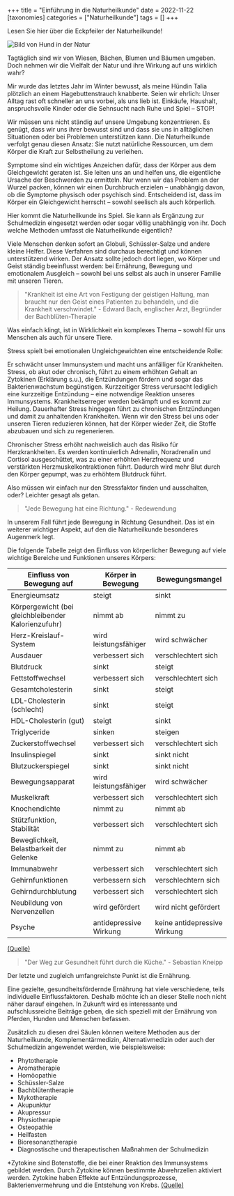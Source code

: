 +++
title = "Einführung in die Naturheilkunde"
date = 2022-11-22
[taxonomies]
categories = ["Naturheilkunde"]
tags = []
+++

Lesen Sie hier über die Eckpfeiler der Naturheilkunde!
<!-- more -->

<img src="https://www.tierheilpraxis-jessican.de/img/blog/einfuehrung_naturheilkunde.jpg" alt="Bild von Hund in der Natur" style="max-width: 100%;align:center"/>

Tagtäglich sind wir von Wiesen, Bächen, Blumen und Bäumen umgeben. Doch nehmen wir die Vielfalt der Natur und ihre Wirkung auf uns wirklich wahr?

Mir wurde das letztes Jahr im Winter bewusst, als meine Hündin Talia plötzlich an einem Hagebuttenstrauch knabberte. Seien wir ehrlich: Unser Alltag rast oft schneller an uns vorbei, als uns lieb ist. Einkäufe, Haushalt, anspruchsvolle Kinder oder die Sehnsucht nach Ruhe und Spiel – STOP!

Wir müssen uns nicht ständig auf unsere Umgebung konzentrieren. Es genügt, dass wir uns ihrer bewusst sind und dass sie uns in alltäglichen Situationen oder bei Problemen unterstützen kann. Die Naturheilkunde verfolgt genau diesen Ansatz: Sie nutzt natürliche Ressourcen, um dem Körper die Kraft zur Selbstheilung zu verleihen.

Symptome sind ein wichtiges Anzeichen dafür, dass der Körper aus dem Gleichgewicht geraten ist. Sie leiten uns an und helfen uns, die eigentliche Ursache der Beschwerden zu ermitteln. Nur wenn wir das Problem an der Wurzel packen, können wir einen Durchbruch erzielen – unabhängig davon, ob die Symptome physisch oder psychisch sind. Entscheidend ist, dass im Körper ein Gleichgewicht herrscht – sowohl seelisch als auch körperlich.

Hier kommt die Naturheilkunde ins Spiel. Sie kann als Ergänzung zur Schulmedizin eingesetzt werden oder sogar völlig unabhängig von ihr. Doch welche Methoden umfasst die Naturheilkunde eigentlich?

Viele Menschen denken sofort an Globuli, Schüssler-Salze und andere kleine Helfer. Diese Verfahren sind durchaus berechtigt und können unterstützend wirken. Der Ansatz sollte jedoch dort liegen, wo Körper und Geist ständig beeinflusst werden: bei Ernährung, Bewegung und emotionalem Ausgleich – sowohl bei uns selbst als auch in unserer Familie mit unseren Tieren.

> "Krankheit ist eine Art von Festigung der geistigen Haltung, man braucht nur den Geist eines Patienten zu behandeln, und die Krankheit verschwindet." - Edward Bach, englischer Arzt, Begründer der Bachblüten-Therapie

Was einfach klingt, ist in Wirklichkeit ein komplexes Thema – sowohl für uns Menschen als auch für unsere Tiere.

Stress spielt bei emotionalen Ungleichgewichten eine entscheidende Rolle:

Er schwächt unser Immunsystem und macht uns anfälliger für Krankheiten. Stress, ob akut oder chronisch, führt zu einem erhöhten Gehalt an Zytokinen (Erklärung s.u.), die Entzündungen fördern und sogar das Bakterienwachstum begünstigen. Kurzzeitiger Stress verursacht lediglich eine kurzzeitige Entzündung – eine notwendige Reaktion unseres Immunsystems. Krankheitserreger werden bekämpft und es kommt zur Heilung. Dauerhafter Stress hingegen führt zu chronischen Entzündungen und damit zu anhaltenden Krankheiten. Wenn wir den Stress bei uns oder unseren Tieren reduzieren können, hat der Körper wieder Zeit, die Stoffe abzubauen und sich zu regenerieren.

Chronischer Stress erhöht nachweislich auch das Risiko für Herzkrankheiten. Es werden kontinuierlich Adrenalin, Noradrenalin und Cortisol ausgeschüttet, was zu einer erhöhten Herzfrequenz und verstärkten Herzmuskelkontraktionen führt. Dadurch wird mehr Blut durch den Körper gepumpt, was zu erhöhtem Blutdruck führt.

Also müssen wir einfach nur den Stressfaktor finden und ausschalten, oder? Leichter gesagt als getan.

> "Jede Bewegung hat eine Richtung." - Redewendung

In unserem Fall führt jede Bewegung in Richtung Gesundheit. Das ist ein weiterer wichtiger Aspekt, auf den die Naturheilkunde besonderes Augenmerk legt.

Die folgende Tabelle zeigt den Einfluss von körperlicher Bewegung auf viele wichtige Bereiche und Funktionen unseres Körpers:

| Einfluss von Bewegung auf             | Körper in Bewegung      | Bewegungsmangel          |
|---------------------------------------|-------------------------|--------------------------|
| Energieumsatz                         | steigt                  | sinkt                    |
| Körpergewicht (bei gleichbleibender Kalorienzufuhr)  | nimmt ab                | nimmt zu                 |
| Herz-Kreislauf-System                 | wird leistungsfähiger   | wird schwächer           |
| Ausdauer                              | verbessert sich         | verschlechtert sich      |
| Blutdruck                             | sinkt                   | steigt                   |
| Fettstoffwechsel                      | verbessert sich         | verschlechtert sich      |
| Gesamtcholesterin                     | sinkt                   | steigt                   |
| LDL-Cholesterin (schlecht)            | sinkt                   | steigt                   |
| HDL-Cholesterin (gut)                 | steigt                  | sinkt                    |
| Triglyceride                          | sinken                  | steigen                  |
| Zuckerstoffwechsel                    | verbessert sich         | verschlechtert sich      |
| Insulinspiegel                        | sinkt                   | sinkt nicht              |
| Blutzuckerspiegel                     | sinkt                   | sinkt nicht              |
| Bewegungsapparat                      | wird leistungsfähiger   | wird schwächer           |
| Muskelkraft                           | verbessert sich         | verschlechtert sich      |
| Knochendichte                         | nimmt zu                | nimmt ab                 |
| Stützfunktion, Stabilität             | verbessert sich         | verschlechtert sich      |
| Beweglichkeit, Belastbarkeit der Gelenke  | nimmt zu             | nimmt ab                 |
| Immunabwehr                           | verbessert sich         | verschlechtert sich      |
| Gehirnfunktionen                      | verbessern sich         | verschlechtern sich      |
| Gehirndurchblutung                    | verbessert sich         | verschlechtert sich      |
| Neubildung von Nervenzellen           | wird gefördert          | wird nicht gefördert     |
| Psyche                                | antidepressive Wirkung  | keine antidepressive Wirkung |
<a href="https://www.gesundheit.gv.at/leben/bewegung/koerper/nutzen-vorteile.html">(Quelle)</a>

> "Der Weg zur Gesundheit führt durch die Küche." - Sebastian Kneipp

Der letzte und zugleich umfangreichste Punkt ist die Ernährung.

Eine gezielte, gesundheitsfördernde Ernährung hat viele verschiedene, teils individuelle Einflussfaktoren. Deshalb möchte ich an dieser Stelle noch nicht näher darauf eingehen. In Zukunft wird es interessante und aufschlussreiche Beiträge geben, die sich speziell mit der Ernährung von Pferden, Hunden und Menschen befassen.

Zusätzlich zu diesen drei Säulen können weitere Methoden aus der Naturheilkunde, Komplementärmedizin, Alternativmedizin oder auch der Schulmedizin angewendet werden, wie beispielsweise:
- Phytotherapie
- Aromatherapie
- Homöopathie
- Schüssler-Salze
- Bachblütentherapie
- Mykotherapie
- Akupunktur
- Akupressur
- Physiotherapie
- Osteopathie
- Heilfasten
- Bioresonanztherapie
- Diagnostische und therapeutischen Maßnahmen der Schulmedizin

*Zytokine sind Botenstoffe, die bei einer Reaktion des Immunsystems gebildet werden. Durch Zytokine können bestimmte Abwehrzellen aktiviert werden. Zytokine haben Effekte auf Entzündungsprozesse, Bakterienvermehrung und die Entstehung von Krebs. <a href="https://www.gesundheit.gv.at/lexikon/Z/lexikon-zytokine.html">(Quelle)</a>